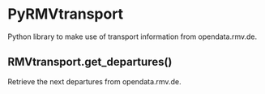 # PyRMVtransport
Python library to make use of transport information from opendata.rmv.de.

## RMVtransport.get_departures()
Retrieve the next departures from opendata.rmv.de.
